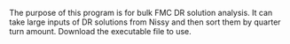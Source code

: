 The purpose of this program is for bulk FMC DR solution analysis. It can take large inputs of DR solutions from Nissy and then sort them by quarter turn amount. Download the executable file to use.
